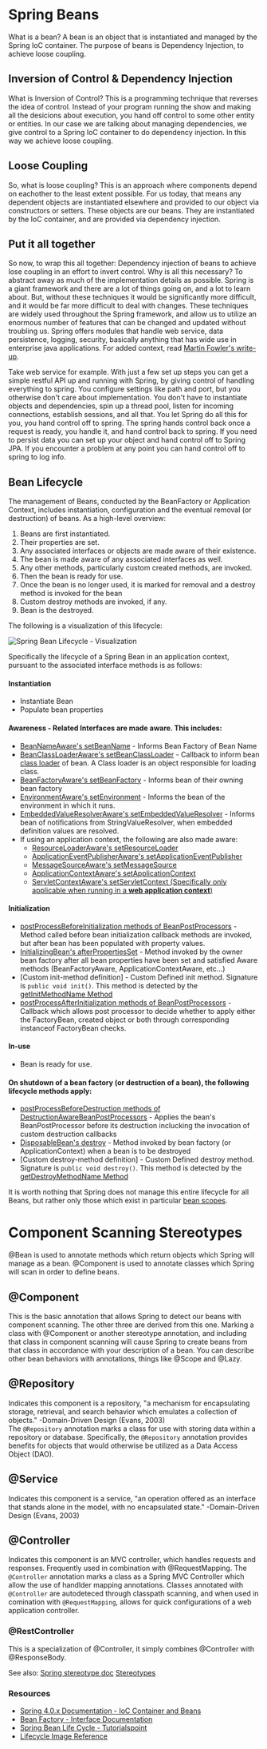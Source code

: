 # Spring Beans
What is a bean? A bean is an object that is instantiated and managed by the Spring IoC container. The purpose of beans is Dependency Injection, to achieve loose coupling.

## Inversion of Control & Dependency Injection
What is Inversion of Control? This is a programming technique that reverses the idea of control. Instead of your program running the show and making all the desicions about execution, you hand off control to some other entity or entities. In our case we are talking about managing dependencies, we give control to a Spring IoC container to do dependency injection. In this way we achieve loose coupling.

## Loose Coupling
So, what is loose coupling? This is an approach where components depend on eachother to the least extent possible. For us today, that means any dependent objects are instantiated elsewhere and provided to our object via constructors or setters. These objects are our beans. They are instantiated by the IoC container, and are provided via dependency injection.

## Put it all together
So now, to wrap this all together: Dependency injection of beans to achieve lose coupling in an effort to invert control. Why is all this necessary? To abstract away as much of the implementation details as possible. Spring is a giant framework and there are a lot of things going on, and a lot to learn about. But, without these techniques it would be significantly more difficult, and it would be far more difficult to deal with changes. These techniques are widely used throughout the Spring framework, and allow us to utilize an enormous number of features that can be changed and updated without troubling us. Spring offers modules that handle web service, data persistence, logging, security, basically anything that has wide use in enterprise java applications. For added context, read [Martin Fowler's write-up](https://martinfowler.com/articles/injection.html). 

Take web service for example. With just a few set up steps you can get a simple restful API up and running with Spring, by giving control of handling everything to spring. You configure settings like path and port, but you otherwise don't care about implementation. You don't have to instantiate objects and dependencies, spin up a thread pool, listen for incoming connections, establish sessions, and all that. You let Spring do all this for you, you hand control off to spring. The spring hands control back once a request is ready, you handle it, and hand control back to spring. If you need to persist data you can set up your object and hand control off to Spring JPA. If you encounter a problem at any point you can hand control off to spring to log info.


## Bean Lifecycle
The management of Beans, conducted by the BeanFactory or Application Context, includes instantiation, configuration and the eventual removal (or destruction) of beans. As a high-level overview:
1. Beans are first instantiated.
1. Their properties are set.
1. Any associated interfaces or objects are made aware of their existence.
1. The bean is made aware of any associated interfaces as well.
1. Any other methods, particularly custom created methods, are invoked.
1. Then the bean is ready for use.
1. Once the bean is no longer used, it is marked for removal and a destroy method is invoked for the bean
1. Custom destroy methods are invoked, if any.
1. Bean is the destroyed.

The following is a visualization of this lifecycle:

![Spring Bean Lifecycle - Visualization](./../images/spring-bean-life-cycle.png)  
  

Specifically the lifecycle of a Spring Bean in an application context, pursuant to the associated interface methods is as follows:
#### Instantiation
 - Instantiate Bean
 - Populate bean properties

#### Awareness - Related Interfaces are made aware. This includes:
- [BeanNameAware's setBeanName](https://docs.spring.io/spring/docs/current/javadoc-api/org/springframework/beans/factory/BeanNameAware.html) - Informs Bean Factory of Bean Name
- [BeanClassLoaderAware's setBeanClassLoader](https://docs.spring.io/spring/docs/current/javadoc-api/org/springframework/beans/factory/BeanClassLoaderAware.html) - Callback to inform bean [class loader](https://docs.oracle.com/javase/8/docs/api/java/lang/ClassLoader.html?is-external=true) of bean. A Class loader is an object responsible for loading class.
- [BeanFactoryAware's setBeanFactory](https://docs.spring.io/spring/docs/current/javadoc-api/org/springframework/beans/factory/BeanFactoryAware.html) - Informs bean of their owning bean factory
- [EnvironmentAware's setEnvironment](https://docs.spring.io/spring/docs/current/javadoc-api/org/springframework/context/EnvironmentAware.html) - Informs the bean of the environment in which it runs.
- [EmbeddedValueResolverAware's setEmbeddedValueResolver](https://docs.spring.io/spring/docs/current/javadoc-api/org/springframework/context/EmbeddedValueResolverAware.html) - Informs bean of notifications from StringValueResolver, when embedded definition values are resolved.
 - If using an application context, the following are also made aware:
   - [ResourceLoaderAware's setResourceLoader](https://docs.spring.io/spring/docs/current/javadoc-api/org/springframework/core/io/ResourceLoader.html)
   - [ApplicationEventPublisherAware's setApplicationEventPublisher](https://docs.spring.io/spring/docs/current/javadoc-api/org/springframework/context/ApplicationEventPublisher.html)
   - [MessageSourceAware's setMessageSource](https://docs.spring.io/spring/docs/current/javadoc-api/org/springframework/context/MessageSource.html)
   - [ApplicationContextAware's setApplicationContext](https://docs.spring.io/spring/docs/current/javadoc-api/org/springframework/context/ApplicationContextAware.html)
   - [ServletContextAware's setServletContext (Specifically only applicable when running in a __web application context__)](https://docs.spring.io/spring/docs/current/javadoc-api/org/springframework/web/context/ServletContextAware.html)

#### Initialization
- [postProcessBeforeInitialization methods of BeanPostProcessors](https://docs.spring.io/spring/docs/current/javadoc-api/org/springframework/beans/factory/config/BeanPostProcessor.html#postProcessBeforeInitialization-java.lang.Object-java.lang.String-) - Method called before bean initialization callback methods are invoked, but after bean has been populated with property values.
- [InitializingBean's afterPropertiesSet](https://docs.spring.io/spring/docs/current/javadoc-api/org/springframework/beans/factory/InitializingBean.html#afterPropertiesSet--) - Method invoked by the owner bean factory after all bean properties have been set and satisfied Aware methods (BeanFactoryAware, ApplicationContextAware, etc...)
- [Custom init-method definition] - Custom Defined init method. Signature is `public void init()`. This method is detected by the [getInitMethodName Method](https://docs.spring.io/spring/docs/current/javadoc-api/org/springframework/beans/factory/support/AbstractBeanDefinition.html#getInitMethodName--)
- [postProcessAfterInitialization methods of BeanPostProcessors](https://docs.spring.io/spring/docs/current/javadoc-api/org/springframework/beans/factory/config/BeanPostProcessor.html#postProcessBeforeInitialization-java.lang.Object-java.lang.String-) - Callback which allows post processor to decide whether to apply either the FactoryBean, created object or both through corresponding instanceof FactoryBean checks.

#### In-use
- Bean is ready for use.

#### On shutdown of a bean factory (or destruction of a bean), the following lifecycle methods apply:
- [postProcessBeforeDestruction methods of DestructionAwareBeanPostProcessors](https://docs.spring.io/spring/docs/current/javadoc-api/org/springframework/beans/factory/annotation/InitDestroyAnnotationBeanPostProcessor.html#postProcessBeforeDestruction-java.lang.Object-java.lang.String-) - Applies the bean's BeanPostProcessor before its destruction inclucking the invocation of custom destruction callbacks
- [DisposableBean's destroy](https://docs.spring.io/spring/docs/current/javadoc-api/org/springframework/beans/factory/DisposableBean.html#destroy--) - Method invoked by bean factory (or ApplicationContext) when a bean is to be destroyed
- [Custom destroy-method definition] - Custom Defined destroy method. Signature is `public void destroy()`. This method is detected by the [getDestroyMethodName Method](https://docs.spring.io/spring-framework/docs/current/javadoc-api/org/springframework/beans/factory/support/AbstractBeanDefinition.html#getDestroyMethodName--)

It is worth nothing that Spring does not manage this entire lifecycle for all Beans, but rather only those which exist in particular [bean scopes](./bean-scopes.md).


# Component Scanning Stereotypes
@Bean is used to annotate methods which return objects which Spring will manage as a bean. @Component is used to annotate classes which Spring will scan in order to define beans.

## @Component
This is the basic annotation that allows Spring to detect our beans with component scanning. The other three are derived from this one. Marking a class with @Component or another stereotype annotation, and including that class in component scanning will cause Spring to create beans from that class in accordance with your description of a bean. You can describe other bean behaviors with annotations, things like @Scope and @Lazy.


## @Repository
Indicates this component is a repository, "a mechanism for encapsulating storage, retrieval, and search behavior which emulates a collection of objects." -Domain-Driven Design (Evans, 2003)  
The `@Repository` annotation marks a class for use with storing data within a repository or database. Specifically, the `@Repository` annotation provides benefits for objects that would otherwise be utilized as a Data Access Object (DAO).
## @Service
Indicates this component is a service, "an operation offered as an interface that stands alone in the model, with no encapsulated state." -Domain-Driven Design (Evans, 2003)

## @Controller
Indicates this component is an MVC controller, which handles requests and responses. Frequently used in combination with @RequestMapping.
The `@Controller` annotation marks a class as a Spring MVC Controller which allow the use of handlder mapping annotations. Classes annotated with `@Controller` are autodeteced through classpath scanning, and when used in comination with `@RequestMapping`, allows for quick configurations of a web application controller.

### @RestController
This is a specialization of @Controller, it simply combines @Controller with @ResponseBody.



See also:
[Spring stereotype doc](https://docs.spring.io/spring-framework/docs/current/javadoc-api/org/springframework/stereotype/package-summary.html)
[Stereotypes](https://gitlab.com/revature_training/spring-team/-/blob/master/modules/framework/stereotypes.md)


### Resources
* [Spring 4.0.x Documentation - IoC Container and Beans](https://docs.spring.io/spring/docs/4.0.x/spring-framework-reference/html/beans.html)
* [Bean Factory - Interface Documentation](https://docs.spring.io/spring/docs/current/javadoc-api/org/springframework/beans/factory/BeanFactory.html)
* [Spring Bean Life Cycle - Tutorialspoint](https://www.tutorialspoint.com/spring/spring_bean_life_cycle.htm)
* [Lifecycle Image Reference](https://howtodoinjava.com/spring-core/spring-bean-life-cycle/)
